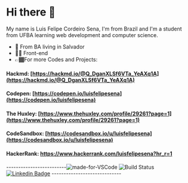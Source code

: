 #  Hi there 👋
My name is Luis Felipe Cordeiro Sena, I'm from Brazil  and I'm a student from UFBA learning web development and computer science. 

- 📍  From BA living in Salvador
- ✌🏿 Front-end 
- 👉🏾For more Codes and Projects: 
 #### Hackmd: [https://hackmd.io/@Q_DganXLSf6VTa_YeAXq1A](https://hackmd.io/@Q_DganXLSf6VTa_YeAXq1A) 
 #### Codepen: [https://codepen.io/luisfelipesena](https://codepen.io/luisfelipesena)
 #### The Huxley: [https://www.thehuxley.com/profile/29261?page=1](https://www.thehuxley.com/profile/29261?page=1)
 #### CodeSandbox: [https://codesandbox.io/u/luisfelipesena](https://codesandbox.io/u/luisfelipesena)
 #### HackerRank: https://www.hackerrank.com/luisfelipesena?hr_r=1
 
-------------------------![made-for-VSCode](https://img.shields.io/badge/Made%20for-VSCode-1f425f.svg) ![Build Status](https://img.shields.io/endpoint.svg?url=https%3A%2F%2Factions-badge.atrox.dev%2Fatrox%2Fsync-dotenv%2Fbadge&style=popout) [![Linkedin Badge](https://img.shields.io/badge/-Luis%20Felipe-6633cc?style=flat-square&logo=Linkedin&logoColor=white&link=https://www.linkedin.com/in/diego-schell-fernandes/)](https://www.linkedin.com/in/luisfelipesena/)  -----------------------------
